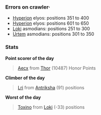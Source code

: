### Errors on crawler·
- [Hyperion](/#/ranking/Hyperion) elyos: positions 351 to 400
- [Hyperion](/#/ranking/Hyperion) elyos: positions 601 to 650
- [Loki](/#/ranking/Loki) asmodians: positions 251 to 300
- [Urtem](/#/ranking/Urtem) asmodians: positions 301 to 350


### Stats

**Point scorer of the day**
>[Aecx](/#/character/Thor/839522) from [Thor](/#/ranking/Thor)  (10487) Honor Points


**Climber of the day**
>[Lri](/#/character/Antriksha/797356) from [Antriksha](/#/ranking/Antriksha)  (91) positions


**Worst of the day**
>[Toxino](/#/character/Loki/30480) from [Loki](/#/ranking/Loki)  (-33) positions


